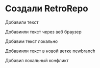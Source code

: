 ﻿# Создали RetroRepo

Добавили текст

Добавиили текст через веб браузер

Добавим текст локально

Добавиили текст в новой ветке newbranch

Добавил локальный конфликт
